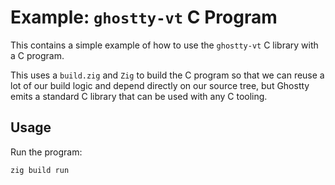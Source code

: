 # Example: `ghostty-vt` C Program

This contains a simple example of how to use the `ghostty-vt` C library
with a C program.

This uses a `build.zig` and `Zig` to build the C program so that we
can reuse a lot of our build logic and depend directly on our source
tree, but Ghostty emits a standard C library that can be used with any
C tooling.

## Usage

Run the program:

```shell-session
zig build run
```
